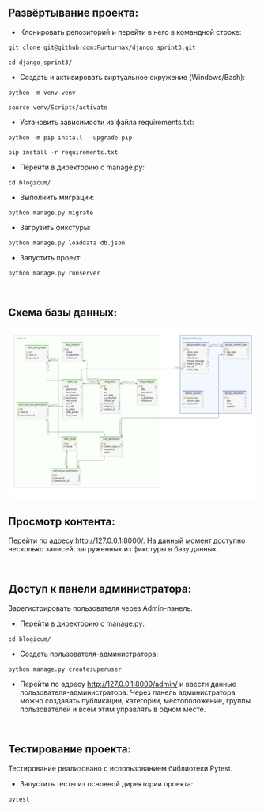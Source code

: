 ## Развёртывание проекта:
+ Клонировать репозиторий и перейти в него в командной строке:
```shell script
git clone git@github.com:Furturnax/django_sprint3.git
```

```shell script
cd django_sprint3/
```

+ Cоздать и активировать виртуальное окружение (Windows/Bash):
```shell script
python -m venv venv
```

```shell script
source venv/Scripts/activate
```

+ Установить зависимости из файла requirements.txt:
```shell script
python -m pip install --upgrade pip
```

```shell script
pip install -r requirements.txt
```

+ Перейти в директорию с manage.py:
```shell script
cd blogicum/
```

+ Выполнить миграции:
```shell script
python manage.py migrate
```

+ Загрузить фикстуры:
```shell script
python manage.py loaddata db.json
```

+ Запустить проект:
```shell script
python manage.py runserver
```

<br>

## Схема базы данных:
<img src="./assets/db_schema.png" alt="Schema of db">

<br>

## Просмотр контента:
Перейти по адресу http://127.0.0.1:8000/. На данный момент доступно несколько записей, загруженных из фикстуры в базу данных. 

<br>

## Доступ к панели администратора:
Зарегистрировать пользователя через Admin-панель.
+ Перейти в директорию с manage.py:
```shell script
cd blogicum/
```

+ Создать пользователя-администратора:
```shell script
python manage.py createsuperuser
```

+ Перейти по адресу http://127.0.0.1:8000/admin/ и ввести данные пользователя-администратора. Через панель администратора можно создавать публикации, категории, местоположение, группы пользователей и всем этим управлять в одном месте. 

<br>

## Тестирование проекта:
Тестирование реализовано с использованием библиотеки Pytest. 

+ Запустить тесты из основной директории проекта:
```shell script
pytest
```
